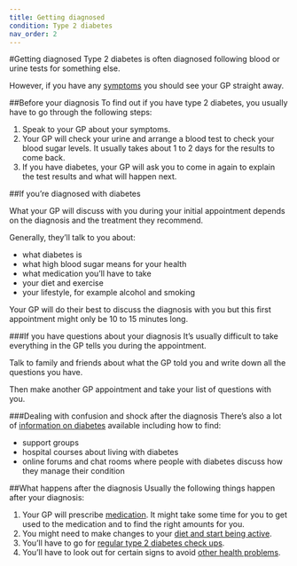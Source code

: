 ```yaml
---
title: Getting diagnosed
condition: Type 2 diabetes
nav_order: 2
---
```


#Getting diagnosed
Type 2 diabetes is often diagnosed following blood or urine tests for something else. 

However, if you have any [symptoms](/type-2-diabetes/check-if-you-have-type-2-diabetes) you should see your GP straight away.

##Before your diagnosis
To find out if you have type 2 diabetes, you usually have to go through the following steps:

1. Speak to your GP about your symptoms.
2. Your GP will check your urine and arrange a blood test to check your blood sugar levels. It usually takes about 1 to 2 days for the results to come back.
3. If you have diabetes, your GP will ask you to come in again to explain the test results and what will happen next. 

##If you’re diagnosed with diabetes

What your GP will discuss with you during your initial appointment depends on the diagnosis and the treatment they recommend.

Generally, they’ll talk to you about:

- what diabetes is
- what high blood sugar means for your health
- what medication you’ll have to take
- your diet and exercise
- your lifestyle, for example alcohol and smoking

Your GP will do their best to discuss the diagnosis with you but this first appointment might only be 10 to 15 minutes long.

###If you have questions about your diagnosis
It’s usually difficult to take everything in the GP tells you during the appointment.

Talk to family and friends about what the GP told you and write down all the questions you have.

Then make another GP appointment and take your list of questions with you.

###Dealing with confusion and shock after the diagnosis
There’s also a lot of [information on diabetes](/type-2-diabetes/further-information-and-support) available including how to find:

- support groups
- hospital courses about living with diabetes
- online forums and chat rooms where people with diabetes discuss how they manage their condition

##What happens after the diagnosis
Usually the following things happen after your diagnosis:

1. Your GP will prescribe [medication](/type-2-diabetes/understanding-medication). It might take some time for you to get used to the medication and to find the right amounts for you.
2. You might need to make changes to your [diet and start being active](/type-2-diabetes/food-and-keeping-active).
3. You’ll have to go for [regular type 2 diabetes check ups](/type-2-diabetes/going-for-regular-check-ups).
4. You’ll have to look out for certain signs to avoid [other health problems](/type-2-diabetes/health-problems).
